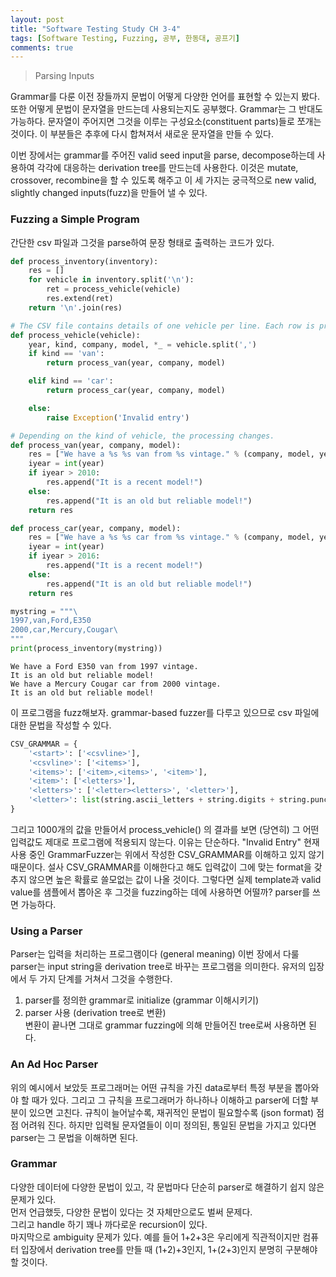 ```yaml
---
layout: post
title: "Software Testing Study CH 3-4"
tags: [Software Testing, Fuzzing, 공부, 한동대, 공프기]
comments: true
---
```


> Parsing Inputs  

Grammar를 다룬 이전 장들까지 문법이 어떻게 다양한 언어를 표현할 수 있는지 봤다. 또한 어떻게 문법이 문자열을 만드는데 사용되는지도 공부했다. Grammar는 그 반대도 가능하다. 문자열이 주어지면 그것을 이루는 구성요소(constituent parts)들로 쪼개는 것이다. 이 부분들은 추후에 다시 합쳐져서 새로운 문자열을 만들 수 있다.  

이번 장에서는 grammar를 주어진 valid seed input을 parse, decompose하는데 사용하여 각각에 대응하는 derivation tree를 만드는데 사용한다. 이것은 mutate, crossover, recombine을 할 수 있도록 해주고 이 세 가지는 궁극적으로 new valid, slightly changed inputs(fuzz)을 만들어 낼 수 있다.  

### Fuzzing a Simple Program  
간단한 csv 파일과 그것을 parse하여 문장 형태로 출력하는 코드가 있다.  
~~~python
def process_inventory(inventory):
    res = []
    for vehicle in inventory.split('\n'):
        ret = process_vehicle(vehicle)
        res.extend(ret)
    return '\n'.join(res)

# The CSV file contains details of one vehicle per line. Each row is processed in process_vehicle().
def process_vehicle(vehicle):
    year, kind, company, model, *_ = vehicle.split(',')
    if kind == 'van':
        return process_van(year, company, model)

    elif kind == 'car':
        return process_car(year, company, model)

    else:
        raise Exception('Invalid entry')

# Depending on the kind of vehicle, the processing changes.
def process_van(year, company, model):
    res = ["We have a %s %s van from %s vintage." % (company, model, year)]
    iyear = int(year)
    if iyear > 2010:
        res.append("It is a recent model!")
    else:
        res.append("It is an old but reliable model!")
    return res

def process_car(year, company, model):
    res = ["We have a %s %s car from %s vintage." % (company, model, year)]
    iyear = int(year)
    if iyear > 2016:
        res.append("It is a recent model!")
    else:
        res.append("It is an old but reliable model!")
    return res
~~~

~~~python
mystring = """\
1997,van,Ford,E350
2000,car,Mercury,Cougar\
"""
print(process_inventory(mystring))
~~~
~~~
We have a Ford E350 van from 1997 vintage.
It is an old but reliable model!
We have a Mercury Cougar car from 2000 vintage.
It is an old but reliable model!
~~~

이 프로그램을 fuzz해보자. grammar-based fuzzer를 다루고 있으므로 csv 파일에 대한 문법을 작성할 수 있다.  
~~~python
CSV_GRAMMAR = {
    '<start>': ['<csvline>'],
    '<csvline>': ['<items>'],
    '<items>': ['<item>,<items>', '<item>'],
    '<item>': ['<letters>'],
    '<letters>': ['<letter><letters>', '<letter>'],
    '<letter>': list(string.ascii_letters + string.digits + string.punctuation + ' \t\n')
}
~~~

그리고 1000개의 값을 만들어서 process_vehicle() 의 결과를 보면 (당연히) 그 어떤 입력값도 제대로 프로그램에 적용되지 않는다. 이유는 단순하다. "Invalid Entry" 현재 사용 중인 GrammarFuzzer는 위에서 작성한 CSV_GRAMMAR를 이해하고 있지 않기 때문이다. 설사 CSV_GRAMMAR를 이해한다고 해도 입력값이 그에 맞는 format을 갖추지 않으면 높은 확률로 쓸모없는 값이 나올 것이다. 그렇다면 실제 template과 valid value를 샘플에서 뽑아온 후 그것을 fuzzing하는 데에 사용하면 어떨까? parser를 쓰면 가능하다.  

### Using a Parser  
Parser는 입력을 처리하는 프로그램이다 (general meaning) 이번 장에서 다룰 parser는 input string을 derivation tree로 바꾸는 프로그램을 의미한다. 유저의 입장에서 두 가지 단계를 거쳐서 그것을 수행한다.  
1. parser를 정의한 grammar로 initialize (grammar 이해시키기)  
2. parser 사용 (derivation tree로 변환)  
변환이 끝나면 그대로 grammar fuzzing에 의해 만들어진 tree로써 사용하면 된다.  

### An Ad Hoc Parser  
위의 예시에서 보았듯 프로그래머는 어떤 규칙을 가진 data로부터 특정 부분을 뽑아와야 할 때가 있다. 그리고 그 규칙을 프로그래머가 하나하나 이해하고 parser에 더할 부분이 있으면 고친다. 규칙이 늘어날수록, 재귀적인 문법이 필요할수록 (json format) 점점 어려워 진다. 하지만 입력될 문자열들이 이미 정의된, 통일된 문법을 가지고 있다면 parser는 그 문법을 이해하면 된다.  

### Grammar  
다양한 데이터에 다양한 문법이 있고, 각 문법마다 단순히 parser로 해결하기 쉽지 않은 문제가 있다.  
먼저 언급했듯, 다양한 문법이 있다는 것 자체만으로도 벌써 문제다.  
그리고 handle 하기 꽤나 까다로운 recursion이 있다.  
마지막으로 ambiguity 문제가 있다. 예를 들어 1+2+3은 우리에게 직관적이지만 컴퓨터 입장에서 derivation tree를 만들 때 (1+2)+3인지, 1+(2+3)인지 분명히 구분해야 할 것이다.  
